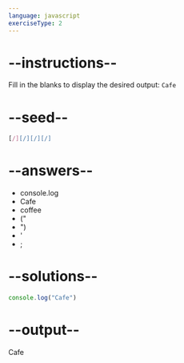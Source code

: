 ```yaml
---
language: javascript
exerciseType: 2
---
```


# --instructions--

Fill in the blanks to display the desired output: `Cafe`

# --seed--

```javascript
[/][/][/][/]
```

# --answers--

- console.log
- Cafe
- coffee
- ("
- ")
- '
- ;

# --solutions--

```javascript
console.log("Cafe")
```

# --output--

Cafe
